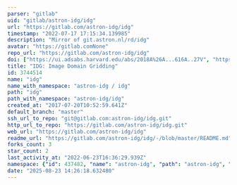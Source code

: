 ```yaml
---
parser: "gitlab"
uid: "gitlab/astron-idg/idg"
url: "https://gitlab.com/astron-idg/idg"
timestamp: "2022-07-17 17:15:34.139985"
description: "Mirror of git.astron.nl/rd/idg"
avatar: "https://gitlab.comNone"
repo_url: "https://gitlab.com/astron-idg/idg"
doi: ["https://ui.adsabs.harvard.edu/abs/2018A%26A...616A..27V", "https://ui.adsabs.harvard.edu/abs/2019ascl.soft11011V/abstract"]
title: "IDG: Image Domain Gridding"
id: 3744514
name: "idg"
name_with_namespace: "astron-idg / idg"
path: "idg"
path_with_namespace: "astron-idg/idg"
created_at: "2017-07-20T10:52:59.641Z"
default_branch: "master"
ssh_url_to_repo: "git@gitlab.com:astron-idg/idg.git"
http_url_to_repo: "https://gitlab.com/astron-idg/idg.git"
web_url: "https://gitlab.com/astron-idg/idg"
readme_url: "https://gitlab.com/astron-idg/idg/-/blob/master/README.md"
forks_count: 3
star_count: 2
last_activity_at: "2022-06-23T16:36:29.939Z"
namespace: {"id": 437482, "name": "astron-idg", "path": "astron-idg", "kind": "group", "full_path": "astron-idg", "parent_id": null, "avatar_url": null, "web_url": "https://gitlab.com/groups/astron-idg"}
date: "2025-08-23 14:26:18.632480"
---
```


